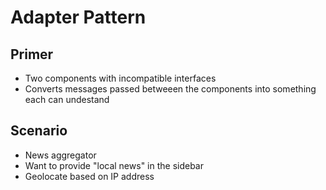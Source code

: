 # Adapter Pattern

## Primer

- Two components with incompatible interfaces
- Converts messages passed betweeen the components into something each can undestand

## Scenario

- News aggregator
- Want to provide "local news" in the sidebar
- Geolocate based on IP address
